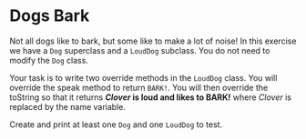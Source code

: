 # Dogs Bark
Not all dogs like to bark, but some like to make a lot of noise! In this exercise we have a `Dog` superclass and a `LoudDog` subclass. You do not need to modify the `Dog` class.

Your task is to write two override methods in the `LoudDog` class. You will override the speak method to return `BARK!`. You will then override the toString so that it returns **_Clover_ is loud and likes to BARK!** where _Clover_ is replaced by the name variable.

Create and print at least one `Dog` and one `LoudDog` to test.